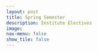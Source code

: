 ```yaml
---
layout: post
title: Spring Semester
description: Institute Electives
image: 
nav-menu: false
show_tile: false
---
```

